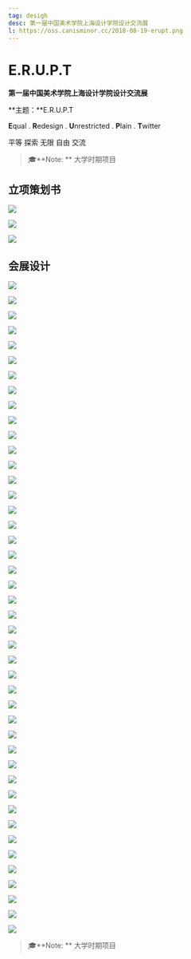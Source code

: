 ```yaml
---
tag: desigh
desc: 第一届中国美术学院上海设计学院设计交流展
l: https://oss.canisminor.cc/2018-08-19-erupt.png
---
```


# E.R.U.P.T

**第一届中国美术学院上海设计学院设计交流展**

**主题：**E.R.U.P.T

**E**qual . **R**edesign . **U**nrestricted . **P**lain . **T**witter

平等 探索 无限 自由 交流

> 🎓**Note: ** 大学时期项目

## 立项策划书

![](https://oss.canisminor.cc/2018-08-19-1.png)

![](https://oss.canisminor.cc/2018-08-19-2.png)

![](https://oss.canisminor.cc/2018-08-19-3.png)

## 会展设计

![](https://oss.canisminor.cc/erupt-1.png)

![](https://oss.canisminor.cc/erupt-2.png)

![](https://oss.canisminor.cc/erupt-3.png)

![](https://oss.canisminor.cc/erupt-4.png)

![](https://oss.canisminor.cc/erupt-5.png)

![](https://oss.canisminor.cc/erupt-6.png)

![](https://oss.canisminor.cc/erupt-7.png)

![](https://oss.canisminor.cc/erupt-8.png)

![](https://oss.canisminor.cc/erupt-9.png)

![](https://oss.canisminor.cc/erupt-10.png)

![](https://oss.canisminor.cc/erupt-11.png)

![](https://oss.canisminor.cc/erupt-12.png)

![](https://oss.canisminor.cc/erupt-13.png)

![](https://oss.canisminor.cc/erupt-14.png)

![](https://oss.canisminor.cc/erupt-15.png)

![](https://oss.canisminor.cc/erupt-16.png)

![](https://oss.canisminor.cc/erupt-17.png)

![](https://oss.canisminor.cc/erupt-18.png)

![](https://oss.canisminor.cc/erupt-19.png)

![](https://oss.canisminor.cc/erupt-20.png)

![](https://oss.canisminor.cc/erupt-21.png)

![](https://oss.canisminor.cc/erupt-22.png)

![](https://oss.canisminor.cc/erupt-23.png)

![](https://oss.canisminor.cc/erupt-24.png)

![](https://oss.canisminor.cc/erupt-25.png)

![](https://oss.canisminor.cc/erupt-26.png)

![](https://oss.canisminor.cc/erupt-27.png)

![](https://oss.canisminor.cc/erupt-28.png)

![](https://oss.canisminor.cc/erupt-29.png)

![](https://oss.canisminor.cc/erupt-30.png)

![](https://oss.canisminor.cc/erupt-31.png)

![](https://oss.canisminor.cc/erupt-32.png)

![](https://oss.canisminor.cc/erupt-33.png)

![](https://oss.canisminor.cc/erupt-34.png)

![](https://oss.canisminor.cc/erupt-35.png)

![](https://oss.canisminor.cc/erupt-36.png)

![](https://oss.canisminor.cc/erupt-37.png)

![](https://oss.canisminor.cc/erupt-38.png)

![](https://oss.canisminor.cc/erupt-39.png)

![](https://oss.canisminor.cc/erupt-40.png)

![](https://oss.canisminor.cc/erupt-41.png)

![](https://oss.canisminor.cc/erupt-42.png)

![](https://oss.canisminor.cc/erupt-43.png)

![](https://oss.canisminor.cc/erupt-44.png)

> 🎓**Note: ** 大学时期项目
